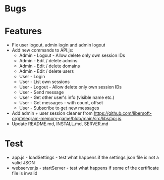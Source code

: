 # Bugs

# Features

- Fix user logout, admin login and admin logout
- Add new commands to API.js:
  - Admin - Logout - Allow delete only own session IDs
  - Admin - Edit / delete admins
  - Admin - Edit / delete domains
  - Admin - Edit / delete users
  - User - Login
  - User - List own sessions
  - User - Logout - Allow delete only own session IDs
  - User - Send message
  - User - Get other user's info (visible name etc.)
  - User - Get messages - with count, offset
  - User - Subscribe to get new messages
- Add admin + user session cleaner from https://github.com/libersoft-org/telegram-memory-game/blob/main/src/libs/api.js
- Update README.md, INSTALL.md, SERVER.md

# Test

- app.js - loadSettings - test what happens if the settings.json file is not a valid JSON
- webserver.js - startServer - test what happens if some of the certificate file is invalid

